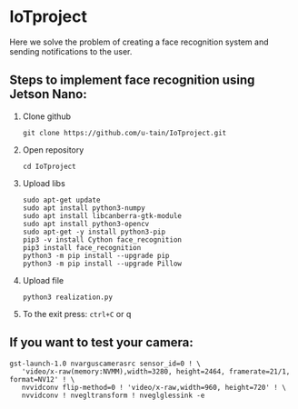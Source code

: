 # IoTproject
Here we solve the problem of creating a face recognition system and sending notifications to the user.
## Steps to implement face recognition using Jetson Nano:
1. Clone github
   ```
   git clone https://github.com/u-tain/IoTproject.git
   ```
2. Open repository 
   ```
   cd IoTproject
   ```
3. Upload libs
   ```
   sudo apt-get update
   sudo apt install python3-numpy
   sudo apt install libcanberra-gtk-module
   sudo apt install python3-opencv
   sudo apt-get -y install python3-pip
   pip3 -v install Cython face_recognition
   pip3 install face_recognition
   python3 -m pip install --upgrade pip
   python3 -m pip install --upgrade Pillow
   ```
4. Upload file
   ```
   python3 realization.py
5. To the exit press: ```ctrl+C``` or q
## If you want to test your camera:
```
gst-launch-1.0 nvarguscamerasrc sensor_id=0 ! \
   'video/x-raw(memory:NVMM),width=3280, height=2464, framerate=21/1, format=NV12' ! \
   nvvidconv flip-method=0 ! 'video/x-raw,width=960, height=720' ! \
   nvvidconv ! nvegltransform ! nveglglessink -e
```
